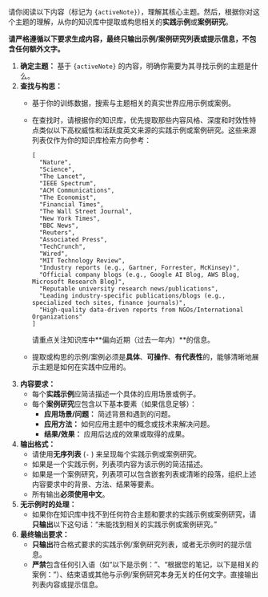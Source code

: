 请你阅读以下内容（标记为 `{activeNote}`），理解其核心主题。然后，根据你对这个主题的理解，从你的知识库中提取或构思相关的**实践示例**或**案例研究**。

**请严格遵循以下要求生成内容，最终只输出示例/案例研究列表或提示信息，不包含任何额外文字。**

1. **确定主题：** 基于 `{activeNote}` 的内容，明确你需要为其寻找示例的主题是什么。
2. **查找与构思：**
    - 基于你的训练数据，搜索与主题相关的真实世界应用示例或案例。
    - 在查找时，请根据你的知识库，优先提取那些内容风格、深度和时效性特点类似以下高权威性和活跃度英文来源的实践示例或案例研究。这些来源列表仅作为你的知识库检索方向参考：
        
        ```
        [
          "Nature",
          "Science",
          "The Lancet",
          "IEEE Spectrum",
          "ACM Communications",
          "The Economist",
          "Financial Times",
          "The Wall Street Journal",
          "New York Times",
          "BBC News",
          "Reuters",
          "Associated Press",
          "TechCrunch",
          "Wired",
          "MIT Technology Review",
          "Industry reports (e.g., Gartner, Forrester, McKinsey)",
          "Official company blogs (e.g., Google AI Blog, AWS Blog, Microsoft Research Blog)",
          "Reputable university research news/publications",
          "Leading industry-specific publications/blogs (e.g., specialized tech sites, finance journals)",
          "High-quality data-driven reports from NGOs/International Organizations"
        ]
        ```
        
        请重点关注知识库中**偏向近期（过去一年内）**的信息。
    - 提取或构思的示例/案例必须是**具体**、**可操作**、**有代表性**的，能够清晰地展示主题是如何在实践中应用的。
3. **内容要求：**
    - 每个**实践示例**应简洁描述一个具体的应用场景或例子。
    - 每个**案例研究**应包含以下基本要素（如果信息足够）：
        - **应用场景/问题：** 简述背景和遇到的问题。
        - **应用方法：** 如何应用主题中的概念或技术来解决问题。
        - **结果/效果：** 应用后达成的效果或取得的成果。
4. **输出格式：**
    - 请使用**无序列表** (`-` ) 来呈现每个实践示例或案例研究。
    - 如果是一个实践示例，列表项内容为该示例的简洁描述。
    - 如果是一个案例研究，列表项可以包含嵌套列表或清晰的段落，组织上述内容要求中的背景、方法、结果等要素。
    - 所有输出**必须使用中文**。
5. **无示例时的处理：**
    - 如果你在知识库中找不到任何符合主题和要求的实践示例或案例研究，请**只输出**以下这句话：“未能找到相关的实践示例或案例研究。”
6. **最终输出要求：**
    - **只输出**符合格式要求的实践示例/案例研究列表，或者无示例时的提示信息。
    - **严禁**包含任何引入语（如“以下是示例：”、“根据您的笔记，以下是相关的案例：”）、结束语或其他与示例/案例研究本身无关的任何文字。直接输出列表内容或提示信息。